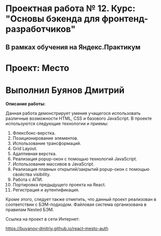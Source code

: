 # Проектная работа № 12. Курс: "Основы бэкенда для фронтенд-разработчиков"

## В рамках обучения на Яндекс.Практикум

# Проект: Место

# Выполнил Буянов Дмитрий

**Описание работы:**

Данная работа демонстрирует умения учащегося использовать различные возможности HTML, CSS и базового JavaScript.
В проекте используются следующие технологии и приемы:
1. Флексбокс-верстка.
2. Позиционирование элементов.
3. Использование трансформаций.
5. Grid Layout.
6. Адаптивная верстка.
7. Реализация popup-окон с помощью технологий JavaScript.
8. Использование массивов в JavaScript.
9. Реализация плавных открытий/закрытий popup-окон с помощью свойства visibility.
10. Работа с АПИ.
11. Портировка предыдущего проекта на React.
12. Регистрация и аутентификация.

Кроме этого, следует также отметить, что данный проект реализован в соответствии с БЭМ-подходом.
Файловая система организована в правилам Nested БЭМ.

Ссылка на проект в сети Интернет:

https://buyanov-dmitriy.github.io/react-mesto-auth
